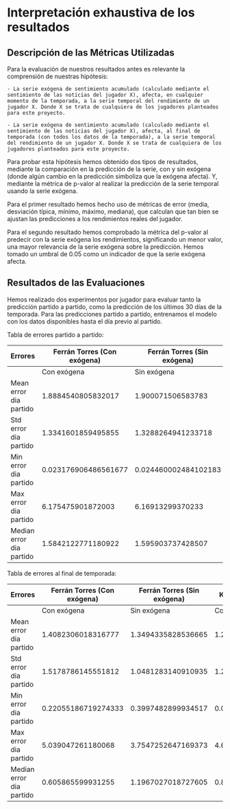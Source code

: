 # Interpretación exhaustiva de los resultados

## Descripción de las Métricas Utilizadas
Para la evaluación de nuestros resultados antes es relevante la comprensión de nuestras hipótesis:

    - La serie exógena de sentimiento acumulado (calculado mediante el sentimiento de las noticias del jugador X), afecta, en cualquier momento de la temporada, a la serie temporal del rendimiento de un jugador X. Donde X se trata de cualquiera de los jugadores planteados para este proyecto.

    - La serie exógena de sentimiento acumulado (calculado mediante el sentimiento de las noticias del jugador X), afecta, al final de temporada (con todos los datos de la temporada), a la serie temporal del rendimiento de un jugador X. Donde X se trata de cualquiera de los jugadores planteados para este proyecto.

Para probar esta hipótesis hemos obtenido dos tipos de resultados, mediante la comparación en la predicción de la serie, con y sin exógena (donde algún cambio en la predicción simboliza que la exógena afecta). Y, mediante la métrica de p-valor al realizar la predicción de la serie temporal usando la serie exógena.

Para el primer resultado hemos hecho uso de métricas de error (media, desviación típica, mínimo, máximo, mediana), que calculan que tan bien se ajustan las predicciones a los rendimientos reales del jugador.

Para el segundo resultado hemos comprobado la métrica del p-valor al predecir con la serie exógena los rendimientos, significando un menor valor, una mayor relevancia de la serie exógena sobre la predicción. Hemos tomado un umbral de 0.05 como un indicador de que la serie exógena afecta.

## Resultados de las Evaluaciones
Hemos realizado dos experimentos por jugador para evaluar tanto la predicción partido a partido, como la predicción de los últimos 30 días de la temporada. Para las predicciones partido a partido, entrenamos el modelo con los datos disponibles hasta el día previo al partido.


Tabla de errores partido a partido:

| Errores                 | Ferrán Torres (Con exógena) | Ferrán Torres (Sin exógena) | Koundé (Con exógena) | Koundé (Sin exógena) | Mikel Merino (Con exógena) | Mikel Merino (Sin exógena) |
|-------------------------|------------------|-------------------|------------------|-------------------|------------------|-------------------|
|                         | Con exógena     | Sin exógena       | Con exógena     | Sin exógena       | Con exógena     | Sin exógena       |
| Mean error dia partido  | 1.8884540805832017 | 1.900071506583783 | 1.6286262353036407 | 1.6345071136519906 | 1.8840212790976212 | 1.8970185536569548 |
| Std error dia partido   | 1.3341601859495855 | 1.3288264941233718 | 1.3580577726994976 | 1.3583020537263915 | 1.4434120997648632 | 1.4534507743502514 |
| Min error dia partido   | 0.023176906486561677 | 0.024460002484102183 | 0.043508153954408435 | 0.04726345510186292 | 0.03522673316821656 | 0.0652342918349742 |
| Max error dia partido   | 6.175475901872003 | 6.16913299370233   | 6.438166311300639 | 6.438166311300577 | 6.976910928689424 | 6.9836092181943   |
| Median error dia partido| 1.5842122771180922 | 1.595903737428507  | 1.3184295251308784 | 1.445200477472004 | 1.408857338277143  | 1.4197644723378677 |


Tabla de errores al final de temporada:

| Errores                 | Ferrán Torres (Con exógena) | Ferrán Torres (Sin exógena)   | Koundé (Con exógena) |Koundé (Sin exógena) | Mikel Merino (Con exógena) | Mikel Merino (Sin exógena) |
|-------------------------|------------------|-------------------|------------------|-------------------|------------------|-------------------|
|                         | Con exógena     | Sin exógena       | Con exógena     | Sin exógena       | Con exógena     | Sin exógena       |
| Mean error dia partido  | 1.4082306018316777 | 1.3494335828536665 | 1.226667238968048 | 1.3281307669447873 | 1.9266847761755266 | 1.8128645251138613 |
| Std error dia partido   | 1.5178786145551812 | 1.0481283140910935 | 1.2597775451829767 | 1.2535706405934999 | 2.1466910168394095 | 1.4414016657653101 |
| Min error dia partido   | 0.22055186719274333 | 0.3997482899934517 | 0.009297530329475556 | 0.07926977398116986 | 0.06269663729819719 | 0.10406412761491168 |
| Max error dia partido   | 5.039047261180068 | 3.7547252647169373 | 4.681354572333654 | 4.220999742746211 | 6.576032163854023 | 5.1951626038306316 |
| Median error dia partido| 0.605865599931255  | 1.1967027018727605 | 0.8041617053458157 | 1.2665741276881737 | 0.8190219365219513 | 1.5509266370808032 |

